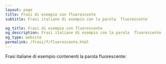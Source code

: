 ```yaml
---
layout: page
title: Frasi di esempio con fluorescente 
subtitle: Frasi italiane di esempio con la parola  fluorescente

og_title: Frasi di esempio con fluorescente 
og_description: Frasi italiane di esempio con la parola  fluorescente
og_type: website
permalink: /frasi/f/fluorescente.html
---
```


Frasi italiane di esempio contenenti la parola fluorescente:


